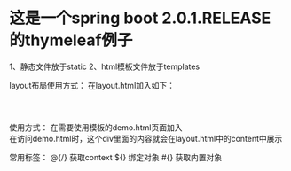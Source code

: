 这是一个spring boot 2.0.1.RELEASE 的thymeleaf例子
============================================
1、静态文件放于static
2、html模板文件放于templates

layout布局使用方式：
在layout.html加入如下：
	<body>
		<header></header>
		<div layout:fragment="content" id="content"></div>
		<footer></footer>
	</body>
使用方式：
	在需要使用模板的demo.html页面加入
	<div layout:fragment="content">
		<a>在访问demo.html时，这个div里面的内容就会在layout.html中的content中展示</a>
	</div>

常用标签：
@{/} 获取context
${} 绑定对象
#{} 获取内置对象

